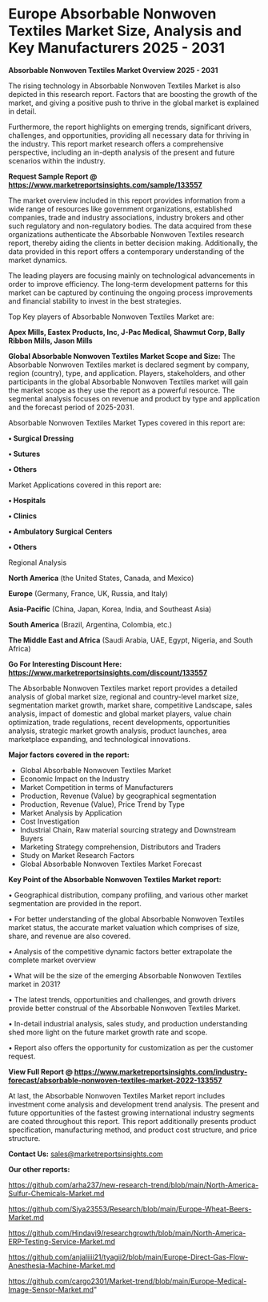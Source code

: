 # Europe Absorbable Nonwoven Textiles Market Size, Analysis and Key Manufacturers 2025 - 2031

<Strong> Absorbable Nonwoven Textiles Market Overview 2025 - 2031</strong>

The rising technology in Absorbable Nonwoven Textiles Market is also depicted in this research report. Factors that are boosting the growth of the market, and giving a positive push to thrive in the global market is explained in detail.

Furthermore, the report highlights on emerging trends, significant drivers, challenges, and opportunities, providing all necessary data for thriving in the industry. This report market research offers a comprehensive perspective, including an in-depth analysis of the present and future scenarios within the industry.

<strong>Request Sample Report @ <a href=https://www.marketreportsinsights.com/sample/133557>https://www.marketreportsinsights.com/sample/133557</a></strong>

The market overview included in this report provides information from a wide range of resources like government organizations, established companies, trade and industry associations, industry brokers and other such regulatory and non-regulatory bodies. The data acquired from these organizations authenticate the Absorbable Nonwoven Textiles research report, thereby aiding the clients in better decision making. Additionally, the data provided in this report offers a contemporary understanding of the market dynamics.

The leading players are focusing mainly on technological advancements in order to improve efficiency. The long-term development patterns for this market can be captured by continuing the ongoing process improvements and financial stability to invest in the best strategies.

Top Key players of Absorbable Nonwoven Textiles Market are:

<strong>Apex Mills, Eastex Products, Inc, J-Pac Medical, Shawmut Corp, Bally Ribbon Mills, Jason Mills</strong>

<strong><b>Global Absorbable Nonwoven Textiles Market Scope and Size:</b></strong>
The Absorbable Nonwoven Textiles market is declared segment by company, region (country), type, and application. Players, stakeholders, and other participants in the global Absorbable Nonwoven Textiles market will gain the market scope as they use the report as a powerful resource. The segmental analysis focuses on revenue and product by type and application and the forecast period of 2025-2031.

Absorbable Nonwoven Textiles Market Types covered in this report are:

<strong>• Surgical Dressing

• Sutures

• Others</strong>

Market Applications covered in this report are:

<strong>• Hospitals

• Clinics

• Ambulatory Surgical Centers

• Others</strong> 

Regional Analysis

<strong>North America</strong> (the United States, Canada, and Mexico)

<strong>Europe</strong> (Germany, France, UK, Russia, and Italy)

<strong>Asia-Pacific</strong> (China, Japan, Korea, India, and Southeast Asia)

<strong>South America</strong> (Brazil, Argentina, Colombia, etc.)

<strong>The Middle East and Africa</strong> (Saudi Arabia, UAE, Egypt, Nigeria, and South Africa)

<strong>Go For Interesting Discount Here: <a href=https://www.marketreportsinsights.com/discount/133557>https://www.marketreportsinsights.com/discount/133557</a></strong>

The Absorbable Nonwoven Textiles market report provides a detailed analysis of global market size, regional and country-level market size, segmentation market growth, market share, competitive Landscape, sales analysis, impact of domestic and global market players, value chain optimization, trade regulations, recent developments, opportunities analysis, strategic market growth analysis, product launches, area marketplace expanding, and technological innovations.

<strong><b>Major factors covered in the report:</b></strong>
<ul>
  <li>Global Absorbable Nonwoven Textiles Market </li>
  <li>Economic Impact on the Industry</li>
  <li>Market Competition in terms of Manufacturers</li>
  <li>Production, Revenue (Value) by geographical segmentation</li>
  <li>Production, Revenue (Value), Price Trend by Type</li>
  <li>Market Analysis by Application</li>
  <li>Cost Investigation</li>
  <li>Industrial Chain, Raw material sourcing strategy and Downstream Buyers</li>
  <li>Marketing Strategy comprehension, Distributors and Traders</li>
  <li>Study on Market Research Factors</li>
  <li>Global Absorbable Nonwoven Textiles Market Forecast</li>
</ul>

<strong><b>Key Point of the Absorbable Nonwoven Textiles Market report:</b></strong>

• Geographical distribution, company profiling, and various other market segmentation are provided in the report.

• For better understanding of the global Absorbable Nonwoven Textiles market status, the accurate market valuation which comprises of size, share, and revenue are also covered.

• Analysis of the competitive dynamic factors better extrapolate the complete market overview

• What will be the size of the emerging Absorbable Nonwoven Textiles market in 2031?

• The latest trends, opportunities and challenges, and growth drivers provide better construal of the Absorbable Nonwoven Textiles Market.

• In-detail industrial analysis, sales study, and production understanding shed more light on the future market growth rate and scope.

• Report also offers the opportunity for customization as per the customer request.

<strong><b>View Full Report @ <a href=https://www.marketreportsinsights.com/industry-forecast/absorbable-nonwoven-textiles-market-2022-133557>https://www.marketreportsinsights.com/industry-forecast/absorbable-nonwoven-textiles-market-2022-133557</a></b></strong>


At last, the Absorbable Nonwoven Textiles Market report includes investment come analysis and development trend analysis. The present and future opportunities of the fastest growing international industry segments are coated throughout this report. This report additionally presents product specification, manufacturing method, and product cost structure, and price structure.

<strong>Contact Us:</strong>
sales@marketreportsinsights.com

<strong>Our other reports:</strong>

<a href=https://github.com/arha237/new-research-trend/blob/main/North-America-Sulfur-Chemicals-Market.md>https://github.com/arha237/new-research-trend/blob/main/North-America-Sulfur-Chemicals-Market.md</a>

<a href=https://github.com/Siya23553/Research/blob/main/Europe-Wheat-Beers-Market.md>https://github.com/Siya23553/Research/blob/main/Europe-Wheat-Beers-Market.md</a>

<a href=https://github.com/Hindavi9/researchgrowth/blob/main/North-America-ERP-Testing-Service-Market.md>https://github.com/Hindavi9/researchgrowth/blob/main/North-America-ERP-Testing-Service-Market.md</a>

<a href=https://github.com/anjaliiii21/tyagii2/blob/main/Europe-Direct-Gas-Flow-Anesthesia-Machine-Market.md>https://github.com/anjaliiii21/tyagii2/blob/main/Europe-Direct-Gas-Flow-Anesthesia-Machine-Market.md</a>

<a href=https://github.com/cargo2301/Market-trend/blob/main/Europe-Medical-Image-Sensor-Market.md>https://github.com/cargo2301/Market-trend/blob/main/Europe-Medical-Image-Sensor-Market.md</a>"
